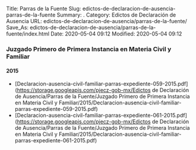 Title: Parras de la Fuente
Slug: edictos-de-declaracion-de-ausencia-parras-de-la-fuente
Summary: .
Category: Edictos de Declaración de Ausencia
URL: edictos-de-declaracion-de-ausencia/parras-de-la-fuente/
Save_As: edictos-de-declaracion-de-ausencia/parras-de-la-fuente/index.html
Date: 2020-05-04 09:12
Modified: 2020-05-04 09:12


 



### Juzgado Primero de Primera Instancia en Materia Civil y Familiar


#### 2015


* [Declaracion-ausencia-civil-familiar-parras-expediente-059-2015.pdf](https://storage.googleapis.com/pjecz-gob-mx/Edictos de Declaración de Ausencia/Parras de la Fuente/Juzgado Primero de Primera Instancia en Materia Civil y Familiar/2015/Declaracion-ausencia-civil-familiar-parras-expediente-059-2015.pdf)
* [Declaracion-ausencia-civil-familiar-parras-expediente-061-2015.pdf](https://storage.googleapis.com/pjecz-gob-mx/Edictos de Declaración de Ausencia/Parras de la Fuente/Juzgado Primero de Primera Instancia en Materia Civil y Familiar/2015/Declaracion-ausencia-civil-familiar-parras-expediente-061-2015.pdf)


